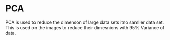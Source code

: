 # PCA
PCA is used to reduce the dimenson of large data sets itno samller data set.
This is used on the images to reduce their dimesnions with 95% Variance of data.
